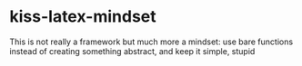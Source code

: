 # kiss-latex-mindset
This is not really a framework but much more a mindset: use bare functions instead of creating something abstract, and keep it simple, stupid

